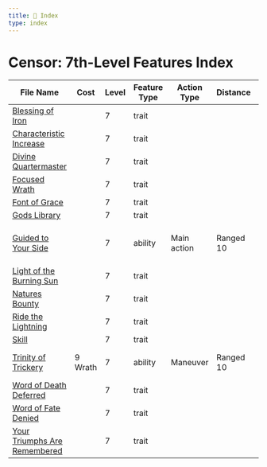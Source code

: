 ```yaml
---
title: 📑 Index
type: index
---
```


# Censor: 7th-Level Features Index

| File Name                                                             | Cost    | Level | Feature Type | Action Type | Distance  | Target             |
| --------------------------------------------------------------------- | ------- | ----- | ------------ | ----------- | --------- | ------------------ |
| [Blessing of Iron](../Blessing%20of%20Iron)                           |         | 7     | trait        |             |           |                    |
| [Characteristic Increase](../Characteristic%20Increase)               |         | 7     | trait        |             |           |                    |
| [Divine Quartermaster](../Divine%20Quartermaster)                     |         | 7     | trait        |             |           |                    |
| [Focused Wrath](../Focused%20Wrath)                                   |         | 7     | trait        |             |           |                    |
| [Font of Grace](../Font%20of%20Grace)                                 |         | 7     | trait        |             |           |                    |
| [Gods Library](../Gods%20Library)                                     |         | 7     | trait        |             |           |                    |
| [Guided to Your Side](../Guided%20to%20Your%20Side)                   |         | 7     | ability      | Main action | Ranged 10 | Self and each ally |
| [Light of the Burning Sun](../Light%20of%20the%20Burning%20Sun)       |         | 7     | trait        |             |           |                    |
| [Natures Bounty](../Natures%20Bounty)                                 |         | 7     | trait        |             |           |                    |
| [Ride the Lightning](../Ride%20the%20Lightning)                       |         | 7     | trait        |             |           |                    |
| [Skill](../Skill)                                                     |         | 7     | trait        |             |           |                    |
| [Trinity of Trickery](../Trinity%20of%20Trickery)                     | 9 Wrath | 7     | ability      | Maneuver    | Ranged 10 | Self or one ally   |
| [Word of Death Deferred](../Word%20of%20Death%20Deferred)             |         | 7     | trait        |             |           |                    |
| [Word of Fate Denied](../Word%20of%20Fate%20Denied)                   |         | 7     | trait        |             |           |                    |
| [Your Triumphs Are Remembered](../Your%20Triumphs%20Are%20Remembered) |         | 7     | trait        |             |           |                    |
